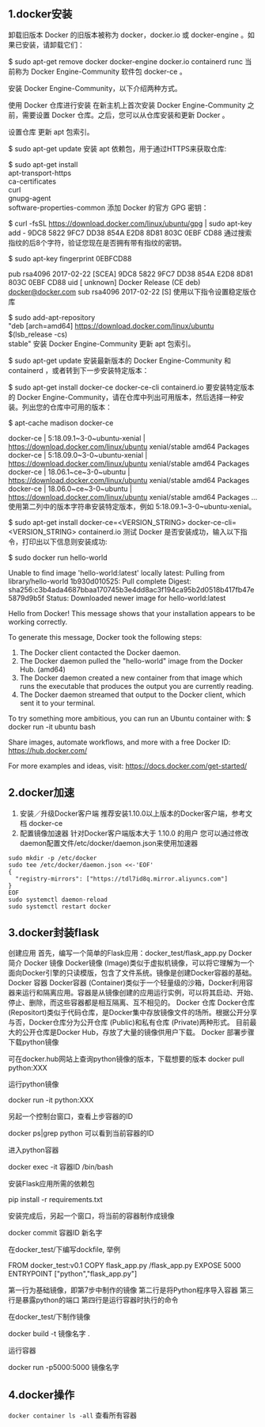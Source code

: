 ## 1.docker安装
卸载旧版本
Docker 的旧版本被称为 docker，docker.io 或 docker-engine 。如果已安装，请卸载它们：

$ sudo apt-get remove docker docker-engine docker.io containerd runc
当前称为 Docker Engine-Community 软件包 docker-ce 。

安装 Docker Engine-Community，以下介绍两种方式。

使用 Docker 仓库进行安装
在新主机上首次安装 Docker Engine-Community 之前，需要设置 Docker 仓库。之后，您可以从仓库安装和更新 Docker 。

设置仓库
更新 apt 包索引。

$ sudo apt-get update
安装 apt 依赖包，用于通过HTTPS来获取仓库:

$ sudo apt-get install \
    apt-transport-https \
    ca-certificates \
    curl \
    gnupg-agent \
    software-properties-common
添加 Docker 的官方 GPG 密钥：

$ curl -fsSL https://download.docker.com/linux/ubuntu/gpg | sudo apt-key add -
9DC8 5822 9FC7 DD38 854A E2D8 8D81 803C 0EBF CD88 通过搜索指纹的后8个字符，验证您现在是否拥有带有指纹的密钥。

$ sudo apt-key fingerprint 0EBFCD88
   
pub   rsa4096 2017-02-22 [SCEA]
      9DC8 5822 9FC7 DD38 854A  E2D8 8D81 803C 0EBF CD88
uid           [ unknown] Docker Release (CE deb) <docker@docker.com>
sub   rsa4096 2017-02-22 [S]
使用以下指令设置稳定版仓库

$ sudo add-apt-repository \
   "deb [arch=amd64] https://download.docker.com/linux/ubuntu \
  $(lsb_release -cs) \
  stable"
安装 Docker Engine-Community
更新 apt 包索引。

$ sudo apt-get update
安装最新版本的 Docker Engine-Community 和 containerd ，或者转到下一步安装特定版本：

$ sudo apt-get install docker-ce docker-ce-cli containerd.io
要安装特定版本的 Docker Engine-Community，请在仓库中列出可用版本，然后选择一种安装。列出您的仓库中可用的版本：

$ apt-cache madison docker-ce

  docker-ce | 5:18.09.1~3-0~ubuntu-xenial | https://download.docker.com/linux/ubuntu  xenial/stable amd64 Packages
  docker-ce | 5:18.09.0~3-0~ubuntu-xenial | https://download.docker.com/linux/ubuntu  xenial/stable amd64 Packages
  docker-ce | 18.06.1~ce~3-0~ubuntu       | https://download.docker.com/linux/ubuntu  xenial/stable amd64 Packages
  docker-ce | 18.06.0~ce~3-0~ubuntu       | https://download.docker.com/linux/ubuntu  xenial/stable amd64 Packages
  ...
使用第二列中的版本字符串安装特定版本，例如 5:18.09.1~3-0~ubuntu-xenial。

$ sudo apt-get install docker-ce=<VERSION_STRING> docker-ce-cli=<VERSION_STRING> containerd.io
测试 Docker 是否安装成功，输入以下指令，打印出以下信息则安装成功:

$ sudo docker run hello-world

Unable to find image 'hello-world:latest' locally
latest: Pulling from library/hello-world
1b930d010525: Pull complete                                                                                                                                  Digest: sha256:c3b4ada4687bbaa170745b3e4dd8ac3f194ca95b2d0518b417fb47e5879d9b5f
Status: Downloaded newer image for hello-world:latest


Hello from Docker!
This message shows that your installation appears to be working correctly.


To generate this message, Docker took the following steps:
 1. The Docker client contacted the Docker daemon.
 2. The Docker daemon pulled the "hello-world" image from the Docker Hub.
    (amd64)
 3. The Docker daemon created a new container from that image which runs the
    executable that produces the output you are currently reading.
 4. The Docker daemon streamed that output to the Docker client, which sent it
    to your terminal.


To try something more ambitious, you can run an Ubuntu container with:
 $ docker run -it ubuntu bash


Share images, automate workflows, and more with a free Docker ID:
 https://hub.docker.com/


For more examples and ideas, visit:
 https://docs.docker.com/get-started/
## 2.docker加速
1. 安装／升级Docker客户端
推荐安装1.10.0以上版本的Docker客户端，参考文档 docker-ce
2. 配置镜像加速器
针对Docker客户端版本大于 1.10.0 的用户
您可以通过修改daemon配置文件/etc/docker/daemon.json来使用加速器
```
sudo mkdir -p /etc/docker
sudo tee /etc/docker/daemon.json <<-'EOF'
{
  "registry-mirrors": ["https://tdl7id8q.mirror.aliyuncs.com"]
}
EOF
sudo systemctl daemon-reload
sudo systemctl restart docker
```
## 3.docker封装flask
创建应用
首先，编写一个简单的Flask应用：docker_test/flask_app.py
Docker简介
Docker 镜像
Docker镜像 (Image)类似于虚拟机镜像，可以将它理解为一个面向Docker引擎的只读模版，包含了文件系统。镜像是创建Docker容器的基础。
Docker 容器
Docker容器 (Container)类似于一个轻量级的沙箱，Docker利用容器来运行和隔离应用。容器是从镜像创建的应用运行实例，可以将其启动、开始、停止、删除，而这些容器都是相互隔离、互不相见的。
Docker 仓库
Docker仓库 (Repositort)类似于代码仓库，是Docker集中存放镜像文件的场所。根据公开分享与否，Docker仓库分为公开仓库 (Public)和私有仓库 (Private)两种形式。
目前最大的公开仓库是Docker Hub，存放了大量的镜像供用户下载。
Docker 部署步骤
下载python镜像

可在docker.hub网站上查询python镜像的版本，下载想要的版本
docker pull python:XXX

运行python镜像

docker run -it python:XXX

另起一个控制台窗口，查看上步容器的ID

docker ps|grep python 可以看到当前容器的ID

进入python容器

docker exec -it 容器ID /bin/bash

安装Flask应用所需的依赖包

pip install -r requirements.txt

安装完成后，另起一个窗口，将当前的容器制作成镜像

docker commit 容器ID 新名字

在docker_test/下编写dockfile, 举例

FROM docker_test:v0.1
COPY flask_app.py /flask_app.py
EXPOSE 5000
ENTRYPOINT ["python","flask_app.py"]

第一行为基础镜像，即第7步中制作的镜像
第二行是将Python程序导入容器
第三行是暴露python的端口
第四行是运行容器时执行的命令

在docker_test/下制作镜像

docker build -t 镜像名字 .

运行容器

docker run -p5000:5000 镜像名字

## 4.docker操作
`docker container ls -all` 查看所有容器


